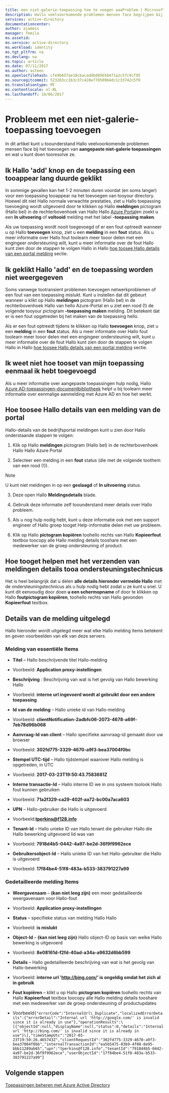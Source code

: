 ```yaml
---
title: een niet-galerie-toepassing toe te voegen aaaProblem | Microsoft Docs
description: Hallo veelvoorkomende problemen mensen face begrijpen bij het toevoegen van aangepaste toepassingen voor niet-galerie
services: active-directory
documentationcenter: 
author: ajamess
manager: femila
ms.assetid: 
ms.service: active-directory
ms.workload: identity
ms.tgt_pltfrm: na
ms.devlang: na
ms.topic: article
ms.date: 07/11/2017
ms.author: asteen
ms.openlocfilehash: cfe9b657ae18cbacaddbd85658471a2c57c9cf95
ms.sourcegitcommit: 523283cc1b3c37c428e77850964dc1c33742c5f0
ms.translationtype: MT
ms.contentlocale: nl-NL
ms.lasthandoff: 10/06/2017
---
```

# <a name="problem-adding-a-non-gallery-application"></a>Probleem met een niet-galerie-toepassing toevoegen

In dit artikel kunt u toounderstand Hallo veelvoorkomende problemen mensen face bij het toevoegen van **aangepaste niet-galerie toepassingen** en wat u kunt doen tooresolve ze. 

## <a name="i-clicked-hello-add-button-and-my-application-took-a-long-time-tooappear"></a>Ik Hallo 'add' knop en de toepassing een tooappear lang duurde geklikt

In sommige gevallen kan het 1-2 minuten duren voordat (en soms langer) voor een toepassing tooappear na het toevoegen van tooyour directory. Hoewel dit niet Hallo normale verwachte prestaties, ziet u Hallo toepassing toevoeging wordt uitgevoerd door te klikken op Hallo **meldingen** pictogram (Hallo bel) in de rechterbovenhoek van Hallo Hallo [Azure Portal](https://portal.azure.com/)en zoekt u een **In uitvoering** of **voltooid** melding met het label **-toepassing maken**.

Als uw toepassing wordt nooit toegevoegd of er een fout optreedt wanneer u op Hallo **toevoegen** knop, ziet u een **melding** in een **fout** status. Als u meer informatie over Hallo fout toolearn meer tooor delen met een engingeer ondersteuning wilt, kunt u meer informatie over de fout Hallo kunt zien door de stappen te volgen Hallo in Hallo [hoe toosee Hallo details van een portal melding](#how-to-see-the-details-of-a-portal-notification) sectie.

## <a name="i-clicked-hello-add-button-and-my-application-didnt-appear"></a>Ik geklikt Hallo 'add' en de toepassing worden niet weergegeven

Soms vanwege tootransient problemen toevoegen netwerkproblemen of een fout van een toepassing mislukt. Kunt u instellen dat dit gebeurt wanneer u klikt op Hallo **meldingen** pictogram (Hallo bel) in de rechterbovenhoek Hallo van hello Azure-Portal en u ziet een rood (!) de volgende tooyour pictogram **-toepassing maken** melding. Dit betekent dat er is een fout opgetreden bij het maken van de toepassing hello.

Als er een fout optreedt tijdens te klikken op Hallo **toevoegen** knop, ziet u een **melding** in een **fout** status. Als u meer informatie over Hallo fout toolearn meer tooor delen met een engingeer ondersteuning wilt, kunt u meer informatie over de fout Hallo kunt zien door de stappen te volgen Hallo in Hallo [hoe toosee Hallo details van een portal melding](#how-to-see-the-details-of-a-portal-notification) sectie.

## <a name="i-dont-know-how-tooset-up-my-application-once-ive-added-it"></a>Ik weet niet hoe tooset van mijn toepassing eenmaal ik hebt toegevoegd

Als u meer informatie over aangepaste toepassingen hulp nodig, Hallo [Azure AD-toepassingen-documentbibliotheek](https://docs.microsoft.com/azure/active-directory/active-directory-apps-index) helpt u bij toolearn meer informatie over eenmalige aanmelding met Azure AD en hoe het werkt.

## <a name="how-toosee-hello-details-of-a-portal-notification"></a>Hoe toosee Hallo details van een melding van de portal

Hallo-details van de bedrijfsportal meldingen kunt u zien door Hallo onderstaande stappen te volgen:

1.  Klik op Hallo **meldingen** pictogram (Hallo bel) in de rechterbovenhoek Hallo Hallo Azure Portal

2.  Selecteer een melding in een **fout** status (die met de volgende toothem van een rood (!)).

   >[!NOTE]
   >U kunt niet meldingen in op een **geslaagd** of **In uitvoering** status.
   >
   >

3.  Deze open Hallo **Meldingsdetails** blade.

4.  Gebruik deze informatie zelf toounderstand meer details over Hallo probleem.

5.  Als u nog hulp nodig hebt, kunt u deze informatie ook met een support engineer of Hallo groep tooget Help-informatie delen met uw probleem.

6.  Klik op Hallo **pictogram kopiëren** toohello rechts van Hallo **Kopieerfout** textbox toocopy alle Hallo melding details tooshare met een medewerker van de groep ondersteuning of product.

## <a name="how-tooget-help-by-sending-notification-details-tooa-support-engineer"></a>Hoe tooget helpen met het verzenden van meldingen details tooa ondersteuningstechnicus

Het is heel belangrijk dat u delen **alle details hieronder vermelde Hallo** met de ondersteuningstechnicus als u hulp nodig hebt zodat u ze kunt u snel. U kunt dit eenvoudig door doen **u een schermopname** of door te klikken op Hallo **foutpictogram kopiëren**, toohello rechts van Hallo gevonden **Kopieerfout** textbox.

## <a name="notification-details-explained"></a>Details van de melding uitgelegd

Hallo hieronder wordt uitgelegd meer wat elke Hallo melding items betekent en geven voorbeelden van elk van deze servers.

### <a name="essential-notification-items"></a>Melding van essentiële Items

-   **Titel** – Hallo beschrijvende titel Hallo-melding
   *  Voorbeeld: **Application proxy-instellingen**

-   **Beschrijving** : Beschrijving van wat is het gevolg van Hallo bewerking Hallo

   *  Voorbeeld: **interne url ingevoerd wordt al gebruikt door een andere toepassing**

-   **Id van de melding** – Hallo unieke id van Hallo-melding

   *  Voorbeeld: **clientNotification-2adbfc06-2073-4678-a69f-7eb78d96b068**

-   **Aanvraag-Id van client** – Hallo specifieke aanvraag-id gemaakt door uw browser

   *  Voorbeeld: **302fd775-3329-4670-a9f3-bea37004f0bc**

-   **Stempel UTC-tijd** – Hallo tijdstempel waarover Hallo melding is opgetreden, in UTC

   *  Voorbeeld: **2017-03-23T19:50:43.7583681Z**

-   **Interne transactie-Id** – Hallo interne ID we in ons systeem toolook Hallo fout kunnen gebruiken

   *  Voorbeeld: **71a2f329-ca29-402f-aa72-bc00a7aca603**

-   **UPN** – Hallo-gebruiker die Hallo is uitgevoerd

   *  Voorbeeld:**tperkins@f128.info**

-   **Tenant-Id** – Hallo unieke ID van Hallo tenant die gebruiker Hallo die Hallo bewerking uitgevoerd lid was van

   *  Voorbeeld: **7918d4b5-0442-4a97-be2d-36f9f9962ece**

-   **Gebruikersobject-Id** – Hallo unieke ID van het Hallo-gebruiker die Hallo is uitgevoerd

 *  Voorbeeld: **17f84be4-51f8-483a-b533-383791227a99**

### <a name="detailed-notification-items"></a>Gedetailleerde melding Items

-   **Weergavenaam** – **(kan niet leeg zijn)** een meer gedetailleerde weergavenaam voor Hallo-fout

  *  Voorbeeld: **Application proxy-instellingen**

-   **Status** – specifieke status van melding Hallo Hallo

   *  Voorbeeld: **is mislukt**

-   **Object-Id** – **(kan niet leeg zijn)** Hallo object-ID op basis van welke Hallo bewerking is uitgevoerd

   *  Voorbeeld: **8e08161d-f2fd-40ad-a34a-a9632d6bb599**

-   **Details** – Hallo gedetailleerde beschrijving van wat is het gevolg van Hallo-bewerking

   *  Voorbeeld: **interne url 'http://bing.com/' is ongeldig omdat het zich al in gebruik**

-   **Fout kopiëren** – klikt u op Hallo **pictogram kopiëren** toohello rechts van Hallo **Kopieerfout** textbox toocopy alle Hallo melding details tooshare met een medewerker van de groep ondersteuning of productupdates

   *  Voorbeeld```{"errorCode":"InternalUrl\_Duplicate","localizedErrorDetails":{"errorDetail":"Internal url 'http://google.com/' is invalid since it is already in use"},"operationResults":\[{"objectId":null,"displayName":null,"status":0,"details":"Internal url 'http://bing.com/' is invalid since it is already in use"}\],"timeStampUtc":"2017-03-23T19:50:26.465743Z","clientRequestId":"302fd775-3329-4670-a9f3-bea37004f0bb","internalTransactionId":"ea5b5475-03b9-4f08-8e95-bbb11289ab65","upn":"tperkins@f128.info","tenantId":"7918d4b5-0442-4a97-be2d-36f9f9962ece","userObjectId":"17f84be4-51f8-483a-b533-383791227a99"}```

## <a name="next-steps"></a>Volgende stappen
[Toepassingen beheren met Azure Active Directory](active-directory-enable-sso-scenario.md)



